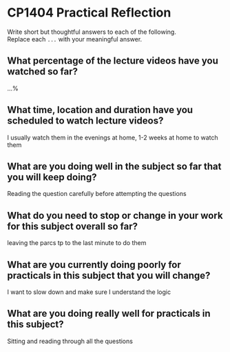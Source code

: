# CP1404 Practical Reflection

Write short but thoughtful answers to each of the following.  
Replace each `...` with your meaningful answer.

## What percentage of the lecture videos have you watched so far?

...%

## What time, location and duration have you scheduled to watch lecture videos?

I usually watch them in the evenings at home, 1-2 weeks at home to watch them

## What are you doing well in the subject so far that you will keep doing?

Reading the question carefully before attempting the questions

## What do you need to stop or change in your work for this subject overall so far?

leaving the parcs tp to the last minute to do them

## What are you currently doing poorly for practicals in this subject that you will change?

I want to slow down and make sure I understand the logic

## What are you doing really well for practicals in this subject?

Sitting and reading through all the questions
